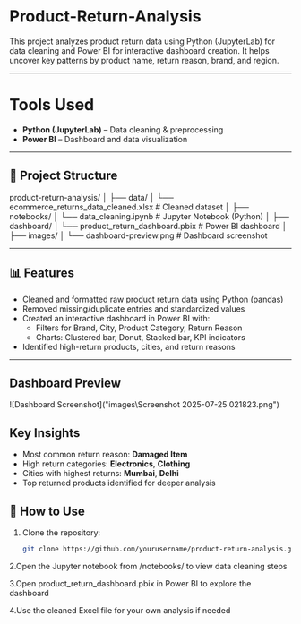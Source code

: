 # Product-Return-Analysis
This project analyzes product return data using Python (JupyterLab) for data cleaning and Power BI for interactive dashboard creation. It helps uncover key patterns by product name, return reason, brand, and region.

---

# Tools Used

- **Python (JupyterLab)** – Data cleaning & preprocessing
- **Power BI** – Dashboard and data visualization

---

## 📁 Project Structure
product-return-analysis/
│
├── data/
│ └── ecommerce_returns_data_cleaned.xlsx # Cleaned dataset
│
├── notebooks/
│ └── data_cleaning.ipynb # Jupyter Notebook (Python)
│
├── dashboard/
│ └── product_return_dashboard.pbix # Power BI dashboard
│
├── images/
│ └── dashboard-preview.png # Dashboard screenshot

---

## 📊 Features

- Cleaned and formatted raw product return data using Python (pandas)
- Removed missing/duplicate entries and standardized values
- Created an interactive dashboard in Power BI with:
  - Filters for Brand, City, Product Category, Return Reason
  - Charts: Clustered bar, Donut, Stacked bar, KPI indicators
- Identified high-return products, cities, and return reasons

---

## Dashboard Preview

![Dashboard Screenshot]("images\Screenshot 2025-07-25 021823.png")

## Key Insights

- Most common return reason: **Damaged Item**
- High return categories: **Electronics**, **Clothing**
- Cities with highest returns: **Mumbai**, **Delhi**
- Top returned products identified for deeper analysis

## 🚀 How to Use

1. Clone the repository:
   ```bash
   git clone https://github.com/yourusername/product-return-analysis.git

2.Open the Jupyter notebook from /notebooks/ to view data cleaning steps

3.Open product_return_dashboard.pbix in Power BI to explore the dashboard

4.Use the cleaned Excel file for your own analysis if needed
